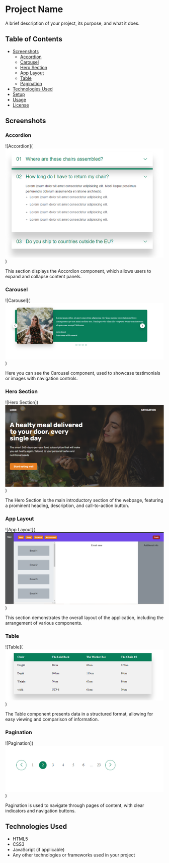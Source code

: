 # Project Name

A brief description of your project, its purpose, and what it does.

## Table of Contents

- [Screenshots](#screenshots)
  - [Accordion](#accordion)
  - [Carousel](#carousel)
  - [Hero Section](#hero-section)
  - [App Layout](#app-layout)
  - [Table](#table)
  - [Pagination](#pagination)
- [Technologies Used](#technologies-used)
- [Setup](#setup)
- [Usage](#usage)
- [License](#license)

## Screenshots

### Accordion

![Accordion](![alt text](image.png))

This section displays the Accordion component, which allows users to expand and collapse content panels.

### Carousel

![Carousel](![alt text](image-1.png))

Here you can see the Carousel component, used to showcase testimonials or images with navigation controls.

### Hero Section

![Hero Section](![alt text](image-2.png))

The Hero Section is the main introductory section of the webpage, featuring a prominent heading, description, and call-to-action button.

### App Layout

![App Layout](![alt text](image-3.png))

This section demonstrates the overall layout of the application, including the arrangement of various components.

### Table

![Table](![alt text](image-4.png))

The Table component presents data in a structured format, allowing for easy viewing and comparison of information.

### Pagination

![Pagination](![alt text](image-5.png))

Pagination is used to navigate through pages of content, with clear indicators and navigation buttons.

## Technologies Used

- HTML5
- CSS3
- JavaScript (if applicable)
- Any other technologies or frameworks used in your project

